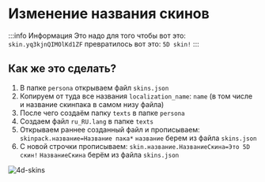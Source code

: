 # Изменение названия скинов
:::info Информация
Это надо для того чтобы вот это: `skin.yq3kjnQIMOlKd1ZF` превратилось вот это: `5D skin!` 
:::
## Как же это сделать? 

1. В папке `persona` открываем файл `skins.json` 
2. Копируем от туда все названия `localization_name`: `name`  (в том числе и название скинпака в самом низу файла) 
3. После чего создаём папку `texts` в папке `persona`
4. Создаем файл `ru_RU.lang` в папке `texts` 
5. Открываем раннее созданный файл и прописываем: `skinpack.название=Название пака*` `название` берем из файла `skins.json` 
6. С новой строчки прописываем: `skin.название.НазваниеСкина=Это 5D скин!` `НазваниеСкина` берём из файла `skins.json`

![4d-skins](/assets/4d/skins-name.webp)